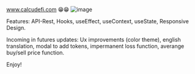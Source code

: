 www.calcudefi.com 😁😁
![image](https://user-images.githubusercontent.com/75544302/147274152-751402c4-a769-4acf-be3e-42f3b961585e.png)

Features:
 API-Rest, Hooks, useEffect, useContext, useState, Responsive Design.
 
Incoming in futures updates:
Ux improvements (color theme), english translation, modal to add tokens, impermanent loss function, averange buy/sell price function.

Enjoy!
